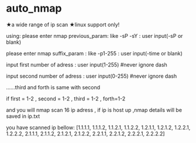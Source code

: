 # auto_nmap
★a wide range of ip scan
★linux support only!

using:
please enter nmap previous_param: like -sP -sY :   user input(-sP or blank)

please enter nmap suffix_param : like -p1-255 :    user input(-time or blank)

input first number of adress :                     user input(1-255)  #never ignore dash

input second number of adress :                    user input(0-255)  #never ignore dash

……third and forth is same with second

if first = 1-2 , second = 1-2 , third = 1-2 , forth=1-2 

and you will nmap scan 16 ip adress , if ip is host up ,nmap details will be saved in ip.txt 

you have scanned ip bellow:
[1.1.1.1, 1.1.1.2, 1.1.2.1, 1.1.2.2, 1.2.1.1, 1.2.1.2, 1.2.2.1, 1.2.2.2, 2.1.1.1, 2.1.1.2, 2.1.2.1, 2.1.2.2, 2.2.1.1, 2.2.1.2, 2.2.2.1, 2.2.2.2]
